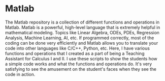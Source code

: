 # Matlab

The Matlab repository is a collection of different functions and operations in Matlab. Matlab is a powerful, high-level language that is extremely helpful in mathematical modeling. Topics like Linear Algebra, ODEs, PDEs, Regression Analysis, Machine Learning, AI, etc. If programmed correctly, most of the coding can be done very efficiently and Matlab allows you to translate your code into other languages like C/C++, Python, etc. 
Here, I have various functions and operations that I created as a part of being a Teaching Assistant for Calculus I and II. I use these scripts to show the students how a simple code works and what the functions and operations do. It's very satisfying to see the amusement on the student's faces when they see the code in action.

